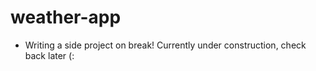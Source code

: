 # weather-app

* Writing a side project on break! Currently under construction, check back later (:
